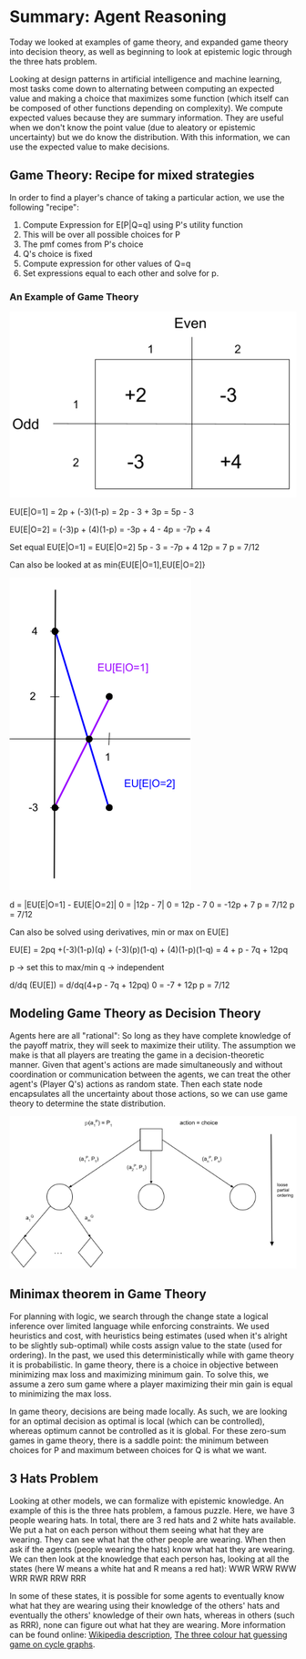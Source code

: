 # Summary: Agent Reasoning
Today we looked at examples of game theory, and expanded game theory into decision theory, as well as beginning to look at epistemic logic through  the three hats problem.

Looking at design patterns in artificial intelligence and machine learning, most tasks come down to alternating between computing an expected value and making a choice that maximizes some function (which itself can be composed of other functions depending on complexity).  We compute expected values because they are summary information.  They are useful when we don't know the point value (due to aleatory or epistemic uncertainty) but we do know the distribution.  With this information, we can use the expected value to make decisions.


## Game Theory: Recipe for mixed strategies
In order to find a player's chance of taking a particular action, we use the following "recipe":

1. Compute Expression for E[P|Q=q] using P's utility function
  1. This will be over all possible choices for P
  2. The pmf comes from P's choice
  3. Q's choice is fixed
2. Compute expression for other values of Q=q
3. Set expressions equal to each other and solve for p.

### An Example of Game Theory
![Example Chart](example-chart.png "Example Chart")


EU[E|O=1] = 2p + (-3)(1-p)
= 2p - 3 + 3p
= 5p - 3

EU[E|O=2] = (-3)p + (4)(1-p)
= -3p + 4 - 4p
= -7p + 4

Set equal EU[E|O=1] = EU[E|O=2]
5p - 3 = -7p + 4
12p = 7
p = 7/12

Can also be looked at as min{EU[E|O=1],EU[E|O=2]}


![Example Graph](example-graph.png "Example Chart")


d = |EU[E|O=1] - EU[E|O=2]|
0 = |12p - 7|
0 = 12p - 7       0 = -12p + 7
p = 7/12          p = 7/12

Can also be solved using derivatives, min or max on EU[E]

EU[E] = 2pq +(-3)(1-p)(q) + (-3)(p)(1-q) + (4)(1-p)(1-q)
= 4 + p - 7q + 12pq

p -> set this to max/min
q -> independent

d/dq (EU[E]) = d/dq(4+p - 7q + 12pq)
0 = -7 + 12p
p = 7/12

## Modeling Game Theory as Decision Theory
Agents here are all "rational": So long as they have complete knowledge of the payoff matrix, they will seek to maximize their utility.  The assumption we make is that all players are treating the game in a decision-theoretic manner.  Given that agent's actions are made simultaneously and without coordination or communication between the agents, we can treat the other agent's (Player Q's) actions as random state.  Then each state node encapsulates all the uncertainty about those actions, so we can use game theory to determine the state distribution.

![Decision Theory Model](decision-theory-model.png "Decision Theory Model")


## Minimax theorem in Game Theory
For planning with logic, we search through the change state a logical inference over limited language while enforcing constraints.  We used heuristics and cost, with heuristics being estimates (used when it's alright to be slightly sub-optimal) while costs assign value to the state (used for ordering).  In the past, we used this deterministically while with game theory it is probabilistic.  In game theory, there is a choice in objective between minimizing max loss and maximizing minimum gain.  To solve this, we assume a zero sum game where a player maximizing their min gain is equal to minimizing the max loss.  

In game theory, decisions are being made locally.  As such, we are looking for an optimal decision as optimal is local (which can be controlled), whereas optimum cannot be controlled as it is global.  For these zero-sum games in game theory, there is a saddle point: the minimum between choices for P and maximum between choices for Q is what we want.

## 3 Hats Problem
Looking at other models, we can formalize with epistemic knowledge.  An example of this is the three hats problem, a famous puzzle.  Here, we have 3 people wearing hats.  In total, there are 3 red hats and 2 white hats available.  We put a hat on each person without them seeing what hat they are wearing.  They can see what hat the other people are wearing.  When then ask if the agents (people wearing the hats) know what hat they are wearing.  We can then look at the knowledge that each person has, looking at all the states (here W means a white hat and R means a red hat):
WWR
WRW
RWW
WRR
RWR
RRW
RRR

In some of these states, it is possible for some agents to eventually know what hat they are wearing using their knowledge of the others' hats and eventually the others' knowledge of their own hats, whereas in others (such as RRR), none can figure out what hat they are wearing.  More information can be found online: [Wikipedia description](https://en.wikipedia.org/wiki/Induction_puzzles#The_King's_Wise_Men_Hat_Puzzle), [The three colour hat guessing game on cycle graphs](https://www.combinatorics.org/ojs/index.php/eljc/article/view/v24i1p37/pdf).
